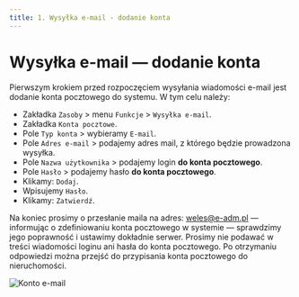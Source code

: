 ```yaml
---
title: 1. Wysyłka e-mail - dodanie konta
---
```


# Wysyłka e-mail — dodanie konta

Pierwszym krokiem przed rozpoczęciem wysyłania wiadomości e-mail jest dodanie konta pocztowego do systemu. W tym celu należy:

- Zakładka `Zasoby` > menu `Funkcje` > `Wysyłka e-mail`.
- Zakładka `Konta pocztowe`.
- Pole `Typ konta` > wybieramy `E-mail`.
- Pole `Adres e-mail` > podajemy adres mail, z którego będzie prowadzona wysyłka.
- Pole `Nazwa użytkownika` > podajemy login **do konta pocztowego**.
- Pole `Hasło` > podajemy hasło **do konta pocztowego**.
- Klikamy: `Dodaj`.
- Wpisujemy `Hasło`.
- Klikamy: `Zatwierdź`.

Na koniec prosimy o przesłanie maila na adres: weles@e-adm.pl — informując o zdefiniowaniu konta pocztowego w systemie — sprawdzimy jego poprawność i ustawimy dokładnie serwer. Prosimy nie podawać w treści wiadomości loginu ani hasła do konta pocztowego. Po otrzymaniu odpowiedzi można przejść do przypisania konta pocztowego do nieruchomości.

![Konto e-mail](kontoemail.gif)